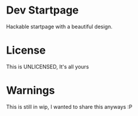 # Dev Startpage
Hackable startpage with a beautiful design.

# License
This is UNLICENSED, It's all yours

# Warnings
This is still in wip, I wanted to share this anyways :P